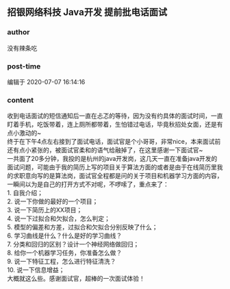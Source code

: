 ## 招银网络科技 Java开发 提前批电话面试
### author 
没有辣条吃
### post-time 

编辑于  2020-07-07 16:14:16
### content 
<div class="post-topic-des nc-post-content">
 <div>
  收到电话面试的短信通知后一直在忐忑的等待，因为没有约具体的面试时间，一直盯着手机，吃饭带着，连上厕所都带着，生怕错过电话，毕竟秋招处女面，还是有点小激动的~
 </div>
 <div>
  终于在下午4点左右接到了面试电话，面试官是个小哥哥，非常nice，本来面试前还有点小紧张的，被面试官柔和的语气给融掉了，在这里感谢一下面试官~
 </div>
 <div>
  一共面了20多分钟，我投的是杭州的java开发岗，这几天一直在准备java开发的面试问题，可能由于我的简历上写的项目关于算法方面的或者是由于在线简历里我的求职意向写的是算法岗，面试官全程都是问的关于项目和机器学习方面的内容，一瞬间以为是自己的打开方式不对呢，不啰嗦了，重点来了：
 </div>
 <div>
  1. 自我介绍；
 </div>
 <div>
  2. 说一下你做的最好的一个项目；
 </div>
 <div>
  3. 说一下简历上的XX项目；
 </div>
 <div>
  4. 说一下过拟合和欠拟合，怎么判定；
 </div>
 <div>
  5. 模型的偏差和方差，过拟合和欠拟合分别反映了什么；
 </div>
 <div>
  6. 学习曲线是什么？什么是好的学习曲线？
 </div>
 <div>
  7. 分类和回归的区别？设计一个神经网络做回归；
 </div>
 <div>
  8. 给你一个机器学习任务，你准备怎么做？
 </div>
 <div>
  9. 说一下特征工程，怎么进行特征清洗？
 </div>
 <div>
  10. 说一下信息增益；
 </div>
 <div>
  大概就这么些。感谢面试官，超棒的一次面试体验！
 </div>
 <div>
  <br/>
 </div>
 <div>
  <br/>
 </div>
 <div>
  <br/>
 </div>
</div>
